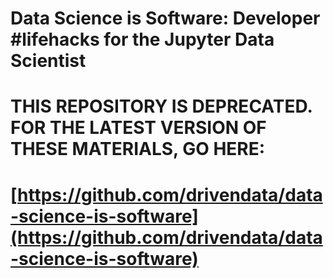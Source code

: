# Data Science is Software: Developer #lifehacks for the Jupyter Data Scientist

# THIS REPOSITORY IS DEPRECATED. FOR THE LATEST VERSION OF THESE MATERIALS, GO HERE:
# [https://github.com/drivendata/data-science-is-software](https://github.com/drivendata/data-science-is-software)
